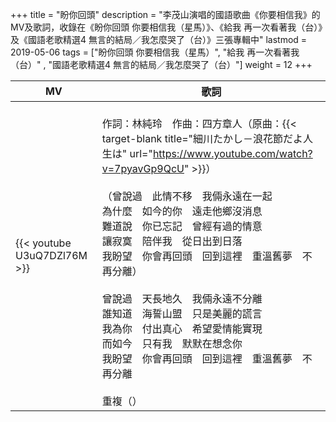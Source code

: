 +++
title = "盼你回頭"
description = "李茂山演唱的國語歌曲《你要相信我》的MV及歌詞，收錄在《盼你回頭 你要相信我（星馬）》、《給我 再一次看著我（台）》及《國語老歌精選4 無言的結局／我怎麼哭了（台）》三張專輯中"
lastmod = 2019-05-06
tags = ["盼你回頭 你要相信我（星馬）",  "給我 再一次看著我（台）" , "國語老歌精選4 無言的結局／我怎麼哭了（台）"]
weight = 12
+++

MV  | 歌詞  
--------------|-------
{{< youtube U3uQ7DZl76M >}}|<br/>作詞：林純玲　作曲：四方章人（原曲：{{< target-blank title="細川たかし－浪花節だよ人生は" url="https://www.youtube.com/watch?v=7pyavGp9QcU" >}}）<br/><br/>（曾說過　此情不移　我倆永遠在一起<br/> 為什麼　如今的你　遠走他鄉沒消息<br/>難道說　你已忘記　曾經有過的情意<br/>讓寂寞　陪伴我　從日出到日落<br/> 我盼望　你會再回頭　回到這裡　重溫舊夢　不再分離）<br/><br/>曾說過　天長地久　我倆永遠不分離<br/>誰知道　海誓山盟　只是美麗的謊言<br/>我為你　付出真心　希望愛情能實現<br/>而如今　只有我　默默在想念你<br/>我盼望　你會再回頭　回到這裡　重溫舊夢　不再分離<br/><br/>重複（）